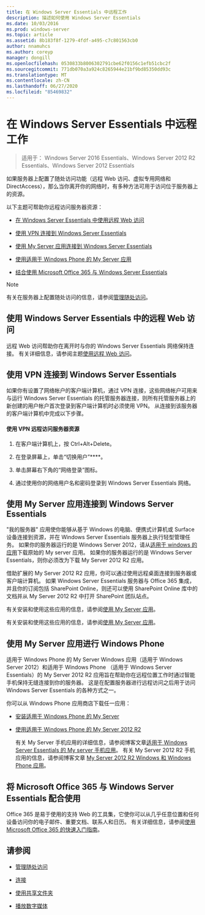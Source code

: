 ```yaml
---
title: 在 Windows Server Essentials 中远程工作
description: 描述如何使用 Windows Server Essentials
ms.date: 10/03/2016
ms.prod: windows-server
ms.topic: article
ms.assetid: 8b183f8f-1279-4fdf-a495-c7c801563cb0
author: nnamuhcs
ms.author: coreyp
manager: dongill
ms.openlocfilehash: 0530833b8006302791cbe62f0156c1efb51cbc2f
ms.sourcegitcommit: 771db070a3a924c8265944e21bf9bd85350dd93c
ms.translationtype: MT
ms.contentlocale: zh-CN
ms.lasthandoff: 06/27/2020
ms.locfileid: "85469832"
---
```

# <a name="work-remotely-in-windows-server-essentials"></a>在 Windows Server Essentials 中远程工作

>适用于： Windows Server 2016 Essentials、Windows Server 2012 R2 Essentials、Windows Server 2012 Essentials

 如果服务器上配置了随处访问功能（远程 Web 访问、虚拟专用网络和 DirectAccess），那么当你离开你的网络时，有多种方法可用于访问位于服务器上的资源。

 以下主题可帮助你远程访问服务器资源：


-   [在 Windows Server Essentials 中使用远程 Web 访问](Work-Remotely-in-Windows-Server-Essentials.md#BKMA_RWA)

-   [使用 VPN 连接到 Windows Server Essentials](Work-Remotely-in-Windows-Server-Essentials.md#BKMK_3)

-   [使用 My Server 应用连接到 Windows Server Essentials](Work-Remotely-in-Windows-Server-Essentials.md#BKMK_App)

-   [使用适用于 Windows Phone 的 My Server 应用](Work-Remotely-in-Windows-Server-Essentials.md#BKMK_2)

-   [结合使用 Microsoft Office 365 与 Windows Server Essentials](Work-Remotely-in-Windows-Server-Essentials.md#BKMK_O365)

> [!NOTE]
>  有关在服务器上配置随处访问的信息，请参阅[管理随处访问](../manage/Manage-Anywhere-Access-in-Windows-Server-Essentials.md)。

##  <a name="use-remote-web-access-in-windows-server-essentials"></a><a name="BKMA_RWA"></a>使用 Windows Server Essentials 中的远程 Web 访问

 远程 Web 访问帮助你在离开时与你的 Windows Server Essentials 网络保持连接。 有关详细信息，请参阅主题[使用远程 Web 访问](Use-Remote-Web-Access-in-Windows-Server-Essentials.md)。


##  <a name="use-vpn-to-connect-to-windows-server-essentials"></a><a name="BKMK_3"></a>使用 VPN 连接到 Windows Server Essentials
 如果你有设置了网络帐户的客户端计算机，通过 VPN 连接，这些网络帐户可用来与运行 Windows Server Essentials 的托管服务器连接，则所有托管服务器上的新创建的用户帐户首次登录到客户端计算机时必须使用 VPN。 从连接到该服务器的客户端计算机中完成以下步骤。

#### <a name="to-use-vpn-to-remotely-access-server-resources"></a>使用 VPN 远程访问服务器资源

1.  在客户端计算机上，按 Ctrl+Alt+Delete。

2.  在登录屏幕上，单击“切换用户”****。

3.  单击屏幕右下角的“网络登录”图标。

4.  通过使用你的网络用户名和密码登录到 Windows Server Essentials 网络。

##  <a name="use-the-my-server-app-to-connect-to-windows-server-essentials"></a><a name="BKMK_App"></a>使用 My Server 应用连接到 Windows Server Essentials
 "我的服务器" 应用使你能够从基于 Windows 的电脑、便携式计算机或 Surface 设备连接到资源，并在 Windows Server Essentials 服务器上执行轻型管理任务。 如果你的服务器运行的是 Windows Server 2012，请从[适用于 windows 的应用](https://windows.microsoft.com/windows-8/apps)下载原始的 My server 应用。 如果你的服务器运行的是 Windows Server Essentials，则你必须改为下载 My Server 2012 R2 应用。

 借助扩展的 My Server 2012 R2 应用，你可以通过使用远程桌面连接到服务器或客户端计算机。 如果 Windows Server Essentials 服务器与 Office 365 集成，并且你的订阅包括 SharePoint Online，则还可以使用 SharePoint Online 库中的文档并从 My Server 2012 R2 中打开 SharePoint 团队站点。


 有关安装和使用这些应用的信息，请参阅[使用 My Server 应用](Use-the-My-Server-App-to-Connect-to-Windows-Server-Essentials.md)。

 有关安装和使用这些应用的信息，请参阅[使用 My Server 应用](../use/Use-the-My-Server-App-to-Connect-to-Windows-Server-Essentials.md)。


##  <a name="use-the-my-server-app-for-windows-phone"></a><a name="BKMK_2"></a>使用 My Server 应用进行 Windows Phone
 适用于 Windows Phone 的 My Server Windows 应用（适用于 Windows Server 2012）和适用于 Windows Phone （适用于 Windows Server Essentials）的 My Server 2012 R2 应用旨在帮助你在远程位置工作时通过智能手机保持无缝连接到你的服务器。 这是在配置服务器进行远程访问之后用于访问 Windows Server Essentials 的各种方式之一。

 你可以从 Windows Phone 应用商店下载任一应用：

- [安装适用于 Windows Phone 的 My Server](http://www.windowsphone.com/store/app/my-server/6c2f98d5-6fcf-4e1d-b8b1-cde62ea1a94a)

- [使用适用于 Windows Phone 的 My Server 2012 R2](http://www.windowsphone.com/store/app/my-server-2012-r2/44f596b5-0477-4096-b96e-ddd6ef64ad6b)

  有关 My Server 手机应用的详细信息，请参阅博客文章[适用于 Windows Server Essentials 的 My server 手机应用](https://blogs.technet.com/b/sbs/archive/2012/09/18/my-server-phone-app-for-windows-server-2012-essentials.aspx)。 有关 My Server 2012 R2 手机应用的信息，请参阅博客文章 [My Server 2012 R2 Windows 和 Windows Phone 应用](https://blogs.technet.com/b/sbs/archive/2013/11/19/my-server-2012-r2-windows-and-windows-phone-apps.aspx)。

##  <a name="use-microsoft-office-365-with-windows-server-essentials"></a><a name="BKMK_O365"></a>将 Microsoft Office 365 与 Windows Server Essentials 配合使用

 Office 365 是易于使用的支持 Web 的工具集，它使你可以从几乎任意位置和任何设备访问你的电子邮件、重要文档、联系人和日历。 有关详细信息，请参阅[使用 Microsoft Office 365 的快速入门指南](Quick-Start-Guide-to-Using-Microsoft-Office-365-with-Windows-Server-Essentials.md)。


## <a name="see-also"></a>请参阅

-   [管理随处访问](../manage/Manage-Anywhere-Access-in-Windows-Server-Essentials.md)

-   [连接](Get-Connected-in-Windows-Server-Essentials.md)

-   [使用共享文件夹](Use-Shared-Folders-in-Windows-Server-Essentials.md)

-   [播放数字媒体](Play-Digital-Media-in-Windows-Server-Essentials.md)

